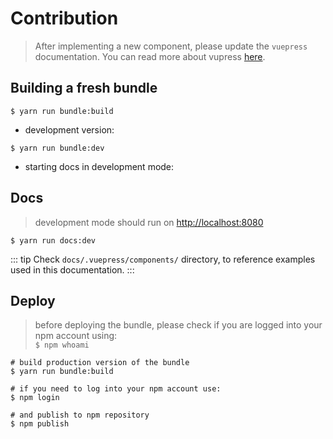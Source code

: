 # Contribution

> After implementing a new component, please update the `vuepress` documentation. You can read more about vupress [here](https://vuepress.vuejs.org/guide/#how-it-works).

## Building a fresh bundle

```shell script
$ yarn run bundle:build
```

* development version:

```shell script
$ yarn run bundle:dev
```

* starting docs in development mode:

## Docs

> development mode should run on [http://localhost:8080](http://localhost:8080)

```shell script
$ yarn run docs:dev
```

::: tip
Check `docs/.vuepress/components/` directory, to reference examples used in this documentation.
:::


## Deploy

> before deploying the bundle, please check if you are logged into your npm account using:<br/>`$ npm whoami`

```shell script
# build production version of the bundle
$ yarn run bundle:build

# if you need to log into your npm account use:
$ npm login

# and publish to npm repository
$ npm publish
```
